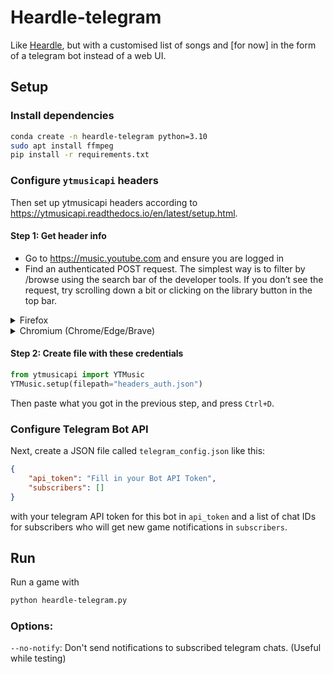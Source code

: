 # Heardle-telegram
Like [Heardle](https://www.heardle.app), but with a customised list of songs and [for now] in the form of a telegram bot instead of a web UI.

## Setup

### Install dependencies
```bash
conda create -n heardle-telegram python=3.10
sudo apt install ffmpeg
pip install -r requirements.txt
```

### Configure `ytmusicapi` headers
Then set up ytmusicapi headers according to https://ytmusicapi.readthedocs.io/en/latest/setup.html.
#### Step 1: Get header info
* Go to https://music.youtube.com and ensure you are logged in
* Find an authenticated POST request. The simplest way is to filter by /browse using the search bar of the developer tools. If you don’t see the request, try scrolling down a bit or clicking on the library button in the top bar.
<details><summary>Firefox </summary>

* Verify that the request looks like this: **Status** 200, **Method** POST, **Domain** music.youtube.com, **File** `browse?...`
* Copy the request headers (right click > copy > copy request headers)
</details>

<details>
<summary>Chromium (Chrome/Edge/Brave)</summary>

* Verify that the request looks like this: **Status** 200, **Type** xhr, **Name** `browse?...`
* Click on the Name of any matching request. In the “Headers” tab, scroll to the section “Request headers” and copy everything starting from “accept: */*” to the end of the section
</details>

#### Step 2: Create file with these credentials
```python
from ytmusicapi import YTMusic
YTMusic.setup(filepath="headers_auth.json")
```
Then paste what you got in the previous step, and press `Ctrl+D`.

### Configure Telegram Bot API
Next, create a JSON file called `telegram_config.json` like this:
```json
{
    "api_token": "Fill in your Bot API Token",
    "subscribers": []
}
```
with your telegram API token for this bot in `api_token` and a list of chat IDs for subscribers who will get new game notifications in `subscribers`.

## Run
Run a game with

```bash
python heardle-telegram.py
```

### Options:
`--no-notify`: Don't send notifications to subscribed telegram chats. (Useful while testing)